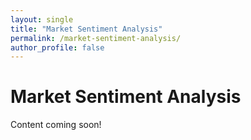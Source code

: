 ```yaml
---
layout: single
title: "Market Sentiment Analysis"
permalink: /market-sentiment-analysis/
author_profile: false
---
```

# Market Sentiment Analysis

Content coming soon!
